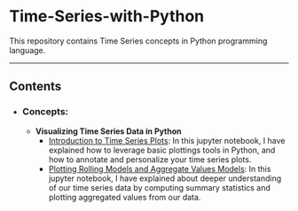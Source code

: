 # Time-Series-with-Python

This repository contains Time Series concepts in Python programming language.

---
## Contents

- ### Concepts:

    - **Visualizing Time Series Data in Python**
      - [Introduction to Time Series Plots](https://github.com/Ravjot03/Visualizing-Time-Series-Data-in-Python/tree/main/Chapter-1): In this jupyter notebook, I have explained how to leverage basic plottings tools in Python, and how to annotate and personalize your time series plots.
      - [Plotting Rolling Models and Aggregate Values Models](https://github.com/Ravjot03/Visualizing-Time-Series-Data-in-Python/tree/main/Chapter-2): In this jupyter notebook, I have explained about deeper understanding of our time series data by computing summary statistics and plotting aggregated values from our data.

